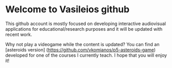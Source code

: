 # Welcome to Vasileios github

This github account is mostly focused on developing interactive audiovisual applications for educational/research purposes and it will be updated with recent work. 

Why not play a videogame while the content is updated? You can find an [asteroids version] (https://github.com/vkomianos/p5-asteroids-game) developed for one of the courses I currently teach. I hope that you will enjoy it!
